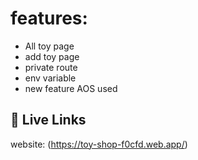 # features:
* All toy page
* add toy page
* private route
* env variable 
* new feature AOS used

## 🔗 Live Links
website: (https://toy-shop-f0cfd.web.app/)

